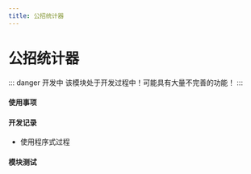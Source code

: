 ```yaml
---
title: 公招统计器
---
```


# 公招统计器

::: danger 开发中
该模块处于开发过程中！可能具有大量不完善的功能！
:::

#### 使用事项

#### 开发记录

- 使用程序式过程

#### 模块测试

<ClientOnly>
<OpenRecruitment/>
</ClientOnly>
